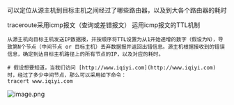 
可以定位从源主机到目标主机之间经过了哪些路由器，以及到大各个路由器的耗时

traceroute采用icmp报文（查询或差错报文）
运用icmp报文的TTL机制
```text
从源主机向目标主机发送IP数据报，并按顺序将TTL设置为从1开始递增的数字（假设为N），导致第N个节点（中间节点 or 目标主机）丢弃数据报并返回出错信息。源主机根据接收到的错误信息，确定到达目标主机路径上的所有节点的IP，以及对应的耗时。
```


```shell
# 假设想要知道，当我们访问 [http://www.iqiyi.com](http://www.iqiyi.com) 时，经过了多少中间节点，那么可以采用如下命令：
tracert www.iqiyi.com
```

![image.png](https://yaaame-1317851743.cos.ap-beijing.myqcloud.com/undefinedPasted%20image%2020230426161048.png)

